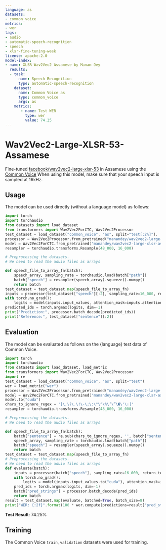 ```yaml
---
language: as
datasets:
- common_voice 
metrics:
- wer
tags:
- audio
- automatic-speech-recognition
- speech
- xlsr-fine-tuning-week
license: apache-2.0
model-index:
- name: XLSR Wav2Vec2 Assamese by Manan Dey
  results:
  - task: 
      name: Speech Recognition
      type: automatic-speech-recognition
    dataset:
      name: Common Voice as
      type: common_voice
      args: as
    metrics:
       - name: Test WER
         type: wer
         value: 74.25
---
```

# Wav2Vec2-Large-XLSR-53-Assamese

Fine-tuned [facebook/wav2vec2-large-xlsr-53](https://huggingface.co/facebook/wav2vec2-large-xlsr-53) in Assamese using the [Common Voice](https://huggingface.co/datasets/common_voice)
When using this model, make sure that your speech input is sampled at 16kHz.

## Usage

The model can be used directly (without a language model) as follows:

```python
import torch
import torchaudio
from datasets import load_dataset
from transformers import Wav2Vec2ForCTC, Wav2Vec2Processor
test_dataset = load_dataset("common_voice", "as", split="test[:2%]").
processor = Wav2Vec2Processor.from_pretrained("manandey/wav2vec2-large-xlsr-assamese")
model = Wav2Vec2ForCTC.from_pretrained("manandey/wav2vec2-large-xlsr-assamese")
resampler = torchaudio.transforms.Resample(48_000, 16_000)

# Preprocessing the datasets.
# We need to read the aduio files as arrays

def speech_file_to_array_fn(batch):
    speech_array, sampling_rate = torchaudio.load(batch["path"])
    batch["speech"] = resampler(speech_array).squeeze().numpy()
    return batch
test_dataset = test_dataset.map(speech_file_to_array_fn)
inputs = processor(test_dataset["speech"][:2], sampling_rate=16_000, return_tensors="pt", padding=True)
with torch.no_grad():
    logits = model(inputs.input_values, attention_mask=inputs.attention_mask).logits
predicted_ids = torch.argmax(logits, dim=-1)
print("Prediction:", processor.batch_decode(predicted_ids))
print("Reference:", test_dataset["sentence"][:2])
```

## Evaluation

The model can be evaluated as follows on the {language} test data of Common Voice.

```python
import torch
import torchaudio
from datasets import load_dataset, load_metric
from transformers import Wav2Vec2ForCTC, Wav2Vec2Processor
import re
test_dataset = load_dataset("common_voice", "as", split="test")
wer = load_metric("wer")
processor = Wav2Vec2Processor.from_pretrained("manandey/wav2vec2-large-xlsr-assamese")
model = Wav2Vec2ForCTC.from_pretrained("manandey/wav2vec2-large-xlsr-assamese")
model.to("cuda")
chars_to_ignore_regex = '[\,\?\.\!\-\;\:\"\“\%\‘\”\�\'\।]'
resampler = torchaudio.transforms.Resample(48_000, 16_000)

# Preprocessing the datasets.
# We need to read the audio files as arrays

def speech_file_to_array_fn(batch):
    batch["sentence"] = re.sub(chars_to_ignore_regex, '', batch["sentence"]).lower()
    speech_array, sampling_rate = torchaudio.load(batch["path"])
    batch["speech"] = resampler(speech_array).squeeze().numpy()
    return batch
test_dataset = test_dataset.map(speech_file_to_array_fn)
# Preprocessing the datasets.
# We need to read the aduio files as arrays
def evaluate(batch):
    inputs = processor(batch["speech"], sampling_rate=16_000, return_tensors="pt", padding=True)
    with torch.no_grad():
        logits = model(inputs.input_values.to("cuda"), attention_mask=inputs.attention_mask.to("cuda")).logits
    pred_ids = torch.argmax(logits, dim=-1)
    batch["pred_strings"] = processor.batch_decode(pred_ids)
    return batch
result = test_dataset.map(evaluate, batched=True, batch_size=8)
print("WER: {:2f}".format(100 * wer.compute(predictions=result["pred_strings"], references=result["sentence"])))
```

**Test Result**: 74.25%

## Training
The Common Voice `train`, `validation` datasets were used for training.
